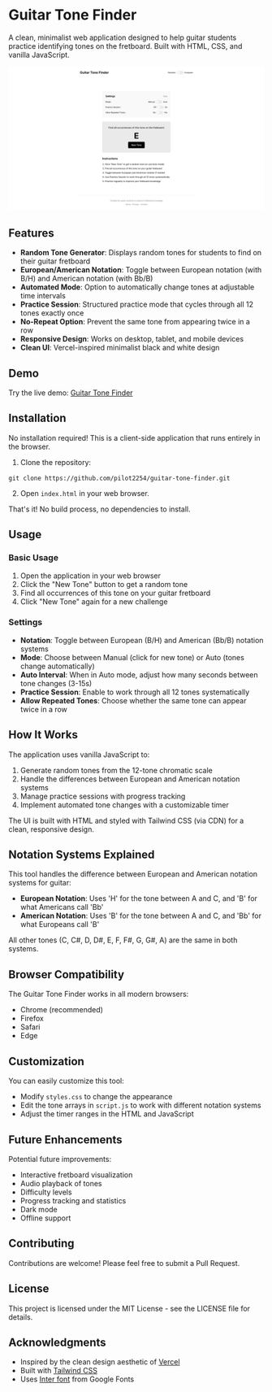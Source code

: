 # Guitar Tone Finder

A clean, minimalist web application designed to help guitar students practice identifying tones on the fretboard. Built with HTML, CSS, and vanilla JavaScript.

![Guitar Tone Finder Screenshot](./screenshot.png)

## Features

- **Random Tone Generator**: Displays random tones for students to find on their guitar fretboard
- **European/American Notation**: Toggle between European notation (with B/H) and American notation (with Bb/B)
- **Automated Mode**: Option to automatically change tones at adjustable time intervals
- **Practice Session**: Structured practice mode that cycles through all 12 tones exactly once
- **No-Repeat Option**: Prevent the same tone from appearing twice in a row
- **Responsive Design**: Works on desktop, tablet, and mobile devices
- **Clean UI**: Vercel-inspired minimalist black and white design

## Demo

Try the live demo: [Guitar Tone Finder](https://pilot2254.github.io/guitar-tone-finder)

## Installation

No installation required! This is a client-side application that runs entirely in the browser.

1. Clone the repository:
```
git clone https://github.com/pilot2254/guitar-tone-finder.git
```

2. Open `index.html` in your web browser.

That's it! No build process, no dependencies to install.

## Usage

### Basic Usage

1. Open the application in your web browser
2. Click the "New Tone" button to get a random tone
3. Find all occurrences of this tone on your guitar fretboard
4. Click "New Tone" again for a new challenge

### Settings

- **Notation**: Toggle between European (B/H) and American (Bb/B) notation systems
- **Mode**: Choose between Manual (click for new tone) or Auto (tones change automatically)
- **Auto Interval**: When in Auto mode, adjust how many seconds between tone changes (3-15s)
- **Practice Session**: Enable to work through all 12 tones systematically
- **Allow Repeated Tones**: Choose whether the same tone can appear twice in a row

## How It Works

The application uses vanilla JavaScript to:

1. Generate random tones from the 12-tone chromatic scale
2. Handle the differences between European and American notation systems
3. Manage practice sessions with progress tracking
4. Implement automated tone changes with a customizable timer

The UI is built with HTML and styled with Tailwind CSS (via CDN) for a clean, responsive design.

## Notation Systems Explained

This tool handles the difference between European and American notation systems for guitar:

- **European Notation**: Uses 'H' for the tone between A and C, and 'B' for what Americans call 'Bb'
- **American Notation**: Uses 'B' for the tone between A and C, and 'Bb' for what Europeans call 'B'

All other tones (C, C#, D, D#, E, F, F#, G, G#, A) are the same in both systems.

## Browser Compatibility

The Guitar Tone Finder works in all modern browsers:

- Chrome (recommended)
- Firefox
- Safari
- Edge

## Customization

You can easily customize this tool:

- Modify `styles.css` to change the appearance
- Edit the tone arrays in `script.js` to work with different notation systems
- Adjust the timer ranges in the HTML and JavaScript

## Future Enhancements

Potential future improvements:

- Interactive fretboard visualization
- Audio playback of tones
- Difficulty levels
- Progress tracking and statistics
- Dark mode
- Offline support

## Contributing

Contributions are welcome! Please feel free to submit a Pull Request.

## License

This project is licensed under the MIT License - see the LICENSE file for details.

## Acknowledgments

- Inspired by the clean design aesthetic of [Vercel](https://vercel.com)
- Built with [Tailwind CSS](https://tailwindcss.com)
- Uses [Inter font](https://fonts.google.com/specimen/Inter) from Google Fonts
